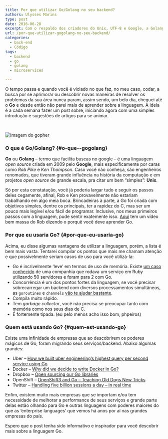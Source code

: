 ```yaml
---
title: Por que utilizar Go/Golang no seu backend?
authors: Ulysses Marins
type: post
date: 2016-06-28
excerpt: Com o respaldo dos criadores do Unix, UTF-8 e Google, a Golang promete ser rápida, simples e legível.
url: /por-que-utilizar-gogolang-no-seu-backend/
categories:
  - back-end
  - Código
tags:
  - backend
  - go
  - golang
  - microservices

---
```

O tempo passa e quando você é viciado no que faz, no meu caso, codar, a busca por se aprimorar ou descobrir novas maneiras de resolver os problemas da sua área nunca param, assim sendo, um belo dia, cheguei até o **Go** e desde então não parei mais de aprender sobre a linguagem. A ideia é a cada semana fazer um post sobre, iniciando agora com uma simples introdução e sugestões de artigos para se animar.

&nbsp;

<img class="aligncenter" src="https://synflood.at/tmp/golang-slides/images/gophercolor.png" alt="Imagem do gopher" />

### O que é Go/Golang? {#o-que--gogolang}

**Go** ou **Golang** &#8211; termo que facilita buscas no google &#8211; é uma linguagem _open source_ criada em 2009 pelo **Google**, mais especificamente por caras como _Rob Pike_ e _Ken Thompson_. Caso você não conheça, são engenheiros renomados, que tiveram grande influência na história da computação e em projetos _open source_ de grande escala, pra citar um bem &#8220;simples&#8221;: **Unix**.

Só por esta constatação, você já poderia largar tudo e seguir os passos deles cegamente, afinal, Rob e Ken provavelmente não estariam trabalhando em algo meia boca. Brincadeiras à parte, a Go foi criada com objetivos simples, dentre os principais, ter a rapidez do C, mas ser um pouco mais legível e/ou fácil de programar. Inclusive, nos meus primeiros passos com a linguagem, pude sentir exatemente isso. <a href="https://www.youtube.com/watch?v=FTl0tl9BGdc" target="_blank">Aqui</a> tem um vídeo bem massa do Rob dizendo o porquê você deve aprender Go.

### Por que eu usaria Go? {#por-que-eu-usaria-go}

Acima, eu disse algumas vantagens de utilizar a linguagem, porém, a lista é bem mais vasta. Tentarei compilar os pontos que mais me chamam atenção e que possivelmente seriam casos de uso para você utilizá-la:

  * Go é incrivelmente ‘leve’ em termos de uso de memória. Existe <a href="http://www.iron.io/how-we-went-from-30-servers-to-2-go/" target="_blank">um caso conhecido</a> de uma companhia que rodava um serviço em Ruby utilizando 50 servidores e foram para 2 com Go.
  * Concorrência é um dos pontos fortes da linguagem, se você precisar sobrecarregar um backend com diversos processamentos simultâneos, as `goroutines` e `channels` <a href="https://matt.aimonetti.net/posts/2012/11/27/real-life-concurrency-in-go/" target="_blank">vão te ajudar bastante</a>.
  * Compila muito rápido.
  * Tem _garbage collector_, você não precisa se preocupar tanto com memória como nos seus dias de C.
  * É fortemente tipada. (eu pelo menos acho isso bom, phpeiros)

### Quem está usando Go? {#quem-est-usando-go}

Existe uma infinidade de empresas que ao descobrirem os poderes mágicos de Go, foram migrando seus serviços/backend. Abaixo algumas grandes:

  * Uber &#8211; <a href="https://eng.uber.com/go-geofence/" target="_blank">How we built uber engineering’s highest query per second service using Go</a>
  * Docker &#8211; <a href="http://pt.slideshare.net/jpetazzo/docker-and-go-why-did-we-decide-to-write-docker-in-go" target="_blank">Why did we decide to write Docker in Go?</a>
  * Dropbox &#8211; <a href="https://blogs.dropbox.com/tech/2014/07/open-sourcing-our-go-libraries/" target="_blank">Open sourcing our Go libraries</a>
  * OpenShift &#8211; <a href="https://blog.gopheracademy.com/birthday-bash-2014/openshift-3-old-dogs-new-tricks/" target="_blank">OpenShift3 and Go &#8211; Teaching Old Dogs New Tricks</a>
  * Twitter &#8211; <a href="https://blog.twitter.com/2015/handling-five-billion-sessions-a-day-in-real-time" target="_blank">Handling five billion sessions a day – in real time</a>

Enfim, existem muito mais empresas que se importam e/ou tem necessidade de melhorar a performance de seus serviços e grande parte delas estão olhando para Go e outras linguagens com poderes maiores do que as ‘enterprise languages’ que vemos há anos por aí nas grandes empresas do país.

Espero que o post tenha sido informativo e inspirador para você descobrir mais sobre a linguagem Go.
